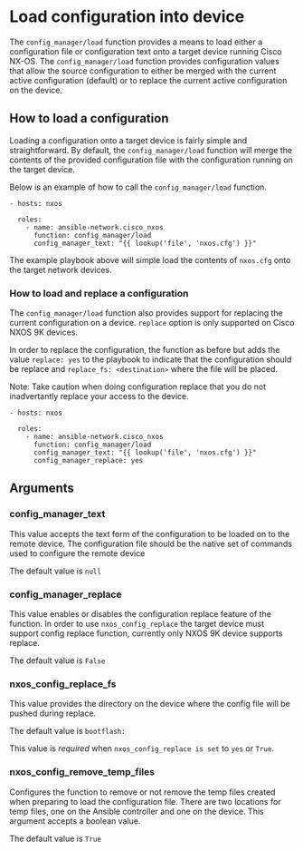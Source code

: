 # Load configuration into device

The `config_manager/load` function provides a means to load either a
configuration file or configuration text onto a target device running Cisco
NX-OS.  The `config_manager/load` function provides configuration values that 
allow the source configuration to either be merged with the current active 
configuration (default) or to replace the current active configuration on 
the device.  

## How to load a configuration

Loading a configuration onto a target device is fairly simple and
straightforward.  By default, the `config_manager/load` function will merge the
contents of the provided configuration file with the configuration running on
the target device.  

Below is an example of how to call the `config_manager/load` function.

```
- hosts: nxos
  
  roles:
    - name: ansible-network.cisco_nxos
      function: config_manager/load
      config_manager_text: "{{ lookup('file', 'nxos.cfg') }}"
```

The example playbook above will simple load the contents of `nxos.cfg` onto the
target network devices.

### How to load and replace a configuration

The `config_manager/load` function also provides support for replacing the current
configuration on a device. `replace` option is only supported on Cisco NXOS
9K devices.

In order to replace the configuration, the function as before but adds the
value `replace: yes` to the playbook to indicate that the configuration should
be replace and `replace_fs: <destination>` where the file will be placed.

Note: Take caution when doing configuration replace that you do not
inadvertantly replace your access to the device.

```
- hosts: nxos

  roles:
    - name: ansible-network.cisco_nxos
      function: config_manager/load
      config_manager_text: "{{ lookup('file', 'nxos.cfg') }}"
      config_manager_replace: yes
```

## Arguments

### config_manager_text

This value accepts the text form of the configuration to be loaded on to the
remote device.  The configuration file should be the native set of commands
used to configure the remote device

The default value is `null`

### config_manager_replace

This value enables or disables the configuration replace feature of the
function. In order to use `nxos_config_replace` the target device must
support config replace function, currently only NXOS 9K device supports
replace.

The default value is `False`

### nxos_config_replace_fs

This value provides the directory on the device where the config file will be
pushed during replace.

The default value is `bootflash:`

This value is *required* when `nxos_config_replace is set` to `yes` or `True`.

### nxos_config_remove_temp_files

Configures the function to remove or not remove the temp files created when
preparing to load the configuration file. There are two locations for temp
files, one on the Ansible controller and one on the device. This argument
accepts a boolean value.

The default value is `True`
